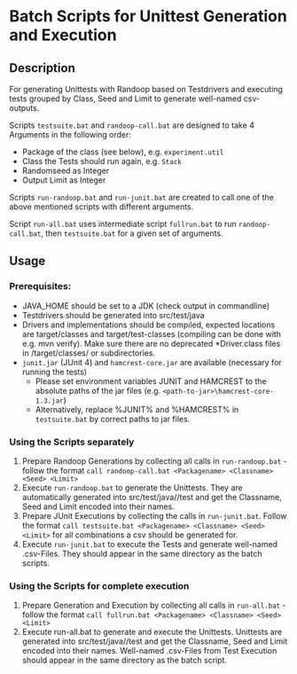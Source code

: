 # Batch Scripts for Unittest Generation and Execution
## Description
For generating Unittests with Randoop based on Testdrivers and executing tests grouped by Class, Seed and Limit to generate well-named csv-outputs.

Scripts `testsuite.bat` and `randoop-call.bat` are designed to take 4 Arguments in the following order:
* Package of the class (see below), e.g. `experiment.util`
* Class the Tests should run again, e.g. `Stack`
* Randomseed as Integer
* Output Limit as Integer

Scripts `run-randoop.bat` and `run-junit.bat` are created to call one of the above mentioned scripts with different arguments.

Script `run-all.bat` uses intermediate script `fullrun.bat` to run `randoop-call.bat`, then `testsuite.bat` for a given set of arguments.

## Usage
### Prerequisites:
* JAVA_HOME should be set to a JDK (check output in commandline)
* Testdrivers should be generated into src/test/java
* Drivers and implementations should be compiled, expected locations are target/classes and target/test-classes (compiling can be done with e.g. mvn verify). Make sure there are no deprecated *Driver.class files in /target/classes/ or subdirectories.
* `junit.jar` (JUnit 4) and `hamcrest-core.jar` are available (necessary for running the tests)
  - Please set environment variables JUNIT and HAMCREST  to the absolute paths of the jar files (e.g. `<path-to-jar>\hamcrest-core-1.3.jar`)
  - Alternatively, replace %JUNIT% and %HAMCREST% in `testsuite.bat` by correct paths to jar files.

### Using the Scripts separately
1. Prepare Randoop Generations by collecting all calls in `run-randoop.bat` - follow the format `call randoop-call.bat <Packagename> <Classname> <Seed> <Limit>`
2. Execute `run-randoop.bat` to generate the Unittests. They are automatically generated into src/test/java/<packagepath>/test and get the Classname, Seed and Limit encoded into their names.
3. Prepare JUnit Executions by collecting the calls in `run-junit.bat`. Follow the format `call testsuite.bat <Packagename> <Classname> <Seed> <Limit>` for all combinations a csv should be generated for.
4. Execute `run-junit.bat` to execute the Tests and generate well-named .csv-Files. They should appear in the same directory as the batch scripts.

### Using the Scripts for complete execution
1. Prepare Generation and Execution by collecting all calls in `run-all.bat` - follow the format `call fullrun.bat <Packagename> <Classname> <Seed> <Limit>`
2. Execute run-all.bat to generate and execute the Unittests. Unittests are generated into src/test/java/<packagepath>/test and get the Classname, Seed and Limit encoded into their names. Well-named .csv-Files from Test Execution should appear in the same directory as the batch script.